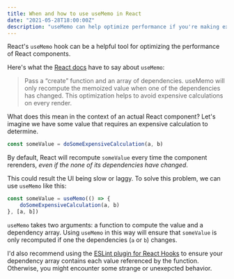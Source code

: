 ```yaml
---
title: When and how to use useMemo in React
date: "2021-05-28T18:00:00Z"
description: "useMemo can help optimize performance if you're making expensive calculations."
---
```


React's `useMemo` hook can be a helpful tool for optimizing the performance of
React components. 

Here's what the [React
docs](https://reactjs.org/docs/hooks-reference.html#usememo) have to say about
`useMemo`:

> Pass a “create” function and an array of dependencies. useMemo will only
> recompute the memoized value when one of the dependencies has changed. This
> optimization helps to avoid expensive calculations on every render.

What does this mean in the context of an actual React component? Let's imagine
we have some value that requires an expensive calculation to determine.

```typescript
const someValue = doSomeExpensiveCalculation(a, b)
```

By default, React will recompute `someValue` every time the component rerenders,
*even if the none of its dependencies have changed*.

This could result the UI being slow or laggy. To solve this problem, we can use
`useMemo` like this:

```typescript
const someValue = useMemo(() => {
    doSomeExpensiveCalculation(a, b)
}, [a, b])
```

`useMemo` takes two arguments: a function to compute the value and a dependency
array. Using `useMemo` in this way will ensure that `someValue` is only
recomputed if one the dependencies (`a` or `b`) changes.

I'd also recommend using the [ESLint plugin for React
Hooks](https://reactjs.org/docs/hooks-rules.html#eslint-plugin) to ensure your
dependency array contains each value referenced by the function. Otherwise, you
might encounter some strange or unexepcted behavior.
